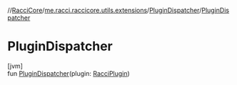 //[RacciCore](../../../index.md)/[me.racci.raccicore.utils.extensions](../index.md)/[PluginDispatcher](index.md)/[PluginDispatcher](-plugin-dispatcher.md)

# PluginDispatcher

[jvm]\
fun [PluginDispatcher](-plugin-dispatcher.md)(plugin: [RacciPlugin](../../me.racci.raccicore/-racci-plugin/index.md))

